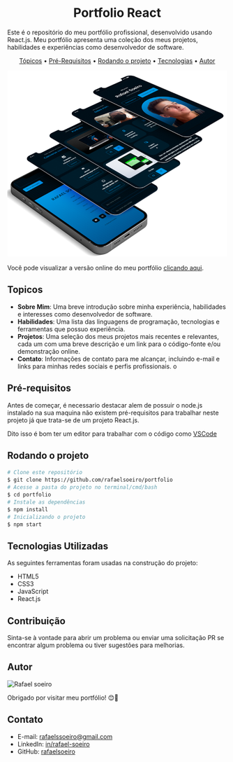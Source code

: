 <h1 align="center"> Portfolio React </h1>

Este é o repositório do meu portfólio profissional, desenvolvido usando React.js. Meu portfólio apresenta uma coleção dos meus projetos, habilidades e experiências como desenvolvedor de software.

<p align="center">
 <a href="#features">Tópicos</a> •
 <a href="#pré-requisitos">Pré-Requisitos</a> •
 <a href="#rodando-o-mobile">Rodando o projeto</a> •
 <a href="#tecnologias">Tecnologias</a> •
 <a href="#autor">Autor</a>
</p>

<div align="center">
  <img alt="porfolio" title="porfolio" src=".\github\001mokup-mobile-portfolio.png" height="425" />
</div>

Você pode visualizar a versão online do meu portfólio [clicando aqui](https://portfolio-rafaelssoeiro.netlify.app/).

## Topicos

- **Sobre Mim**: Uma breve introdução sobre minha experiência, habilidades e interesses como desenvolvedor de software.
- **Habilidades**: Uma lista das linguagens de programação, tecnologias e ferramentas que possuo experiência.
- **Projetos**: Uma seleção dos meus projetos mais recentes e relevantes, cada um com uma breve descrição e um link para o código-fonte e/ou demonstração online.
- **Contato**: Informações de contato para me alcançar, incluindo e-mail e links para minhas redes sociais e perfis profissionais.
o

## Pré-requisitos

Antes de começar, é necessario destacar alem de possuir o node.js instalado na sua maquina não existem pré-requisitos para trabalhar neste projeto já que trata-se de um projeto React.js.

Dito isso é bom ter um editor para trabalhar com o código como [VSCode](https://code.visualstudio.com/)

## Rodando o projeto

```bash
# Clone este repositório
$ git clone https://github.com/rafaelsoeiro/portfolio
# Acesse a pasta do projeto no terminal/cmd/bash
$ cd portfolio
# Instale as dependências
$ npm install
# Inicializando o projeto
$ npm start
```

## Tecnologias Utilizadas
As seguintes ferramentas foram usadas na construção do projeto:

- HTML5
- CSS3
- JavaScript
- React.js

## Contribuição

Sinta-se à vontade para abrir um problema ou enviar uma solicitação PR se encontrar algum problema ou tiver sugestões para melhorias.


## Autor

<img alt="Rafael soeiro" title="Rafael Soeiro" src="https://avatars.githubusercontent.com/u/103294767?v=4" height="100" width="100" />

Obrigado por visitar meu portfólio! 😊🚀

## Contato

- E-mail: rafaelssoeiro@gmail.com
- LinkedIn: [in/rafael-soeiro](linkedin.com/in/rafael-soeiro/)
- GitHub: [rafaelsoeiro](github.com/rafaelsoeiro)